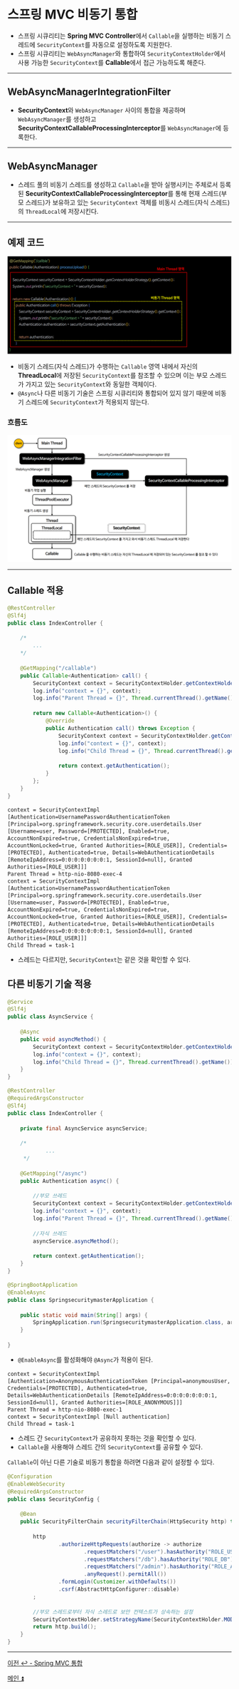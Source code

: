 # 스프링 MVC 비동기 통합

- 스프링 시큐리티는 **Spring MVC Controller**에서 `Callable`을 실행하는 비동기 스레드에 `SecurityContext`를 자동으로 설정하도록 지원한다.
- 스프링 시큐리티는 `WebAsyncManager`와 통합하여 `SecurityContextHolder`에서 사용 가능한 `SecurityContext`를 **Callable**에서 접근 가능하도록 해준다.

---

## WebAsyncManagerIntegrationFilter

- **SecurityContext**와 `WebAsyncManager` 사이의 통합을 제공하며 `WebAsyncManager`를 생성하고 **SecurityContextCallableProcessingInterceptor**를 `WebAsyncManager`에 등록한다.

---

## WebAsyncManager

- 스레드 풀의 비동기 스레드를 생성하고 `Callable`을 받아 실행시키는 주체로서 등록된 **SecurityContextCallableProcessingInterceptor**를 통해 현재 스레드(부모 스레드)가
    보유하고 있는 `SecurityContext` 객체를 비동시 스레드(자식 스레드)의 `ThreadLocal`에 저장시킨다.

---

## 예제 코드

![img_6.png](image/img_6.png)

- 비동기 스레드(자식 스레드)가 수행하는 `Callable` 영역 내에서 자신의 **ThreadLocal**에 저장된 `SecurityContext`를 참조할 수 있으며 이는 부모 스레드가 가지고 있는 `SecurityContext`와 동일한 객체이다.
- `@Async`나 다른 비동기 기술은 스프링 시큐리티와 통합되어 있지 않기 때문에 비동기 스레드에 `SecurityContext`가 적용되지 않는다.

### 흐름도

![img_7.png](image/img_7.png)

---

## Callable 적용

```java
@RestController
@Slf4j
public class IndexController {

    /*
        ...
    */

    @GetMapping("/callable")
    public Callable<Authentication> call() {
        SecurityContext context = SecurityContextHolder.getContextHolderStrategy().getContext();
        log.info("context = {}", context);
        log.info("Parent Thread = {}", Thread.currentThread().getName());

        return new Callable<Authentication>() {
            @Override
            public Authentication call() throws Exception {
                SecurityContext context = SecurityContextHolder.getContextHolderStrategy().getContext();
                log.info("context = {}", context);
                log.info("Child Thread = {}", Thread.currentThread().getName());

                return context.getAuthentication();
            }
        };
    }
}
```
```text
context = SecurityContextImpl [Authentication=UsernamePasswordAuthenticationToken [Principal=org.springframework.security.core.userdetails.User [Username=user, Password=[PROTECTED], Enabled=true, AccountNonExpired=true, CredentialsNonExpired=true, AccountNonLocked=true, Granted Authorities=[ROLE_USER]], Credentials=[PROTECTED], Authenticated=true, Details=WebAuthenticationDetails [RemoteIpAddress=0:0:0:0:0:0:0:1, SessionId=null], Granted Authorities=[ROLE_USER]]]
Parent Thread = http-nio-8080-exec-4
context = SecurityContextImpl [Authentication=UsernamePasswordAuthenticationToken [Principal=org.springframework.security.core.userdetails.User [Username=user, Password=[PROTECTED], Enabled=true, AccountNonExpired=true, CredentialsNonExpired=true, AccountNonLocked=true, Granted Authorities=[ROLE_USER]], Credentials=[PROTECTED], Authenticated=true, Details=WebAuthenticationDetails [RemoteIpAddress=0:0:0:0:0:0:0:1, SessionId=null], Granted Authorities=[ROLE_USER]]]
Child Thread = task-1
```

- 스레드는 다르지만, `SecurityContext`는 같은 것을 확인할 수 있다.

## 다른 비동기 기술 적용

```java
@Service
@Slf4j
public class AsyncService {

    @Async
    public void asyncMethod() {
        SecurityContext context = SecurityContextHolder.getContextHolderStrategy().getContext();
        log.info("context = {}", context);
        log.info("Child Thread = {}", Thread.currentThread().getName());
    }
}
```
```java
@RestController
@RequiredArgsConstructor
@Slf4j
public class IndexController {

    private final AsyncService asyncService;
    
    /*
            ...
     */

    @GetMapping("/async")
    public Authentication async() {

        //부모 쓰레드
        SecurityContext context = SecurityContextHolder.getContextHolderStrategy().getContext();
        log.info("context = {}", context);
        log.info("Parent Thread = {}", Thread.currentThread().getName());

        //자식 쓰레드
        asyncService.asyncMethod();

        return context.getAuthentication();
    }
}
```
```java
@SpringBootApplication
@EnableAsync
public class SpringsecuritymasterApplication {

    public static void main(String[] args) {
        SpringApplication.run(SpringsecuritymasterApplication.class, args);
    }

}
```

- `@EnableAsync`를 활성화해야 `@Async`가 적용이 된다.

```text
context = SecurityContextImpl [Authentication=AnonymousAuthenticationToken [Principal=anonymousUser, Credentials=[PROTECTED], Authenticated=true, Details=WebAuthenticationDetails [RemoteIpAddress=0:0:0:0:0:0:0:1, SessionId=null], Granted Authorities=[ROLE_ANONYMOUS]]]
Parent Thread = http-nio-8080-exec-1
context = SecurityContextImpl [Null authentication]
Child Thread = task-1
```

- 스레드 간 `SecurityContext`가 공유하지 못하는 것을 확인할 수 있다.
- `Callable`을 사용해야 스레드 간의 `SecurityContext`를 공유할 수 있다.

`Callable`이 아닌 다른 기술로 비동기 통합을 하려면 다음과 같이 설정할 수 있다.

```java
@Configuration
@EnableWebSecurity
@RequiredArgsConstructor
public class SecurityConfig {

    @Bean
    public SecurityFilterChain securityFilterChain(HttpSecurity http) throws Exception {

        http
                .authorizeHttpRequests(authorize -> authorize
                        .requestMatchers("/user").hasAuthority("ROLE_USER")
                        .requestMatchers("/db").hasAuthority("ROLE_DB")
                        .requestMatchers("/admin").hasAuthority("ROLE_ADMIN")
                        .anyRequest().permitAll())
                .formLogin(Customizer.withDefaults())
                .csrf(AbstractHttpConfigurer::disable)
        ;

        //부모 스레드로부터 자식 스레드로 보안 컨텍스트가 상속하는 설정
        SecurityContextHolder.setStrategyName(SecurityContextHolder.MODE_INHERITABLETHREADLOCAL);
        return http.build();
    }
}
```

---

[이전 ↩️ - Spring MVC 통합](https://github.com/genesis12345678/TIL/blob/main/Spring/security/Integration/SpringMVC.md)

[메인 ⏫](https://github.com/genesis12345678/TIL/blob/main/Spring/security/main.md)